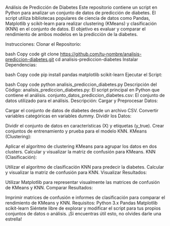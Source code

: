 Análisis de Predicción de Diabetes
Este repositorio contiene un script en Python para analizar un conjunto de datos de predicción de diabetes. El script utiliza bibliotecas populares de ciencia de datos como Pandas, Matplotlib y scikit-learn para realizar clustering (KMeans) y clasificación (KNN) en el conjunto de datos. El objetivo es evaluar y comparar el rendimiento de ambos modelos en la predicción de la diabetes.

Instrucciones:
Clonar el Repositorio:

bash
Copy code
git clone https://github.com/tu-nombre/analisis-prediccion-diabetes.git
cd analisis-prediccion-diabetes
Instalar Dependencias:

bash
Copy code
pip install pandas matplotlib scikit-learn
Ejecutar el Script:

bash
Copy code
python analisis_prediccion_diabetes.py
Descripción del Código:
analisis_prediccion_diabetes.py: El script principal en Python que contiene el análisis.
conjunto_datos_prediccion_diabetes.csv: El conjunto de datos utilizado para el análisis.
Descripción:
Cargar y Preprocesar Datos:

Cargar el conjunto de datos de diabetes desde un archivo CSV.
Convertir variables categóricas en variables dummy.
Dividir los Datos:

Dividir el conjunto de datos en características (X) y etiquetas (y_true).
Crear conjuntos de entrenamiento y prueba para el modelo KNN.
KMeans (Clustering):

Aplicar el algoritmo de clustering KMeans para agrupar los datos en dos clusters.
Calcular y visualizar la matriz de confusión para KMeans.
KNN (Clasificación):

Utilizar el algoritmo de clasificación KNN para predecir la diabetes.
Calcular y visualizar la matriz de confusión para KNN.
Visualizar Resultados:

Utilizar Matplotlib para representar visualmente las matrices de confusión de KMeans y KNN.
Comparar Resultados:

Imprimir matrices de confusión e informes de clasificación para comparar el rendimiento de KMeans y KNN.
Requisitos:
Python 3.x
Pandas
Matplotlib
scikit-learn
Siéntete libre de explorar y modificar el script para tus propios conjuntos de datos o análisis. ¡Si encuentras útil esto, no olvides darle una estrella!
